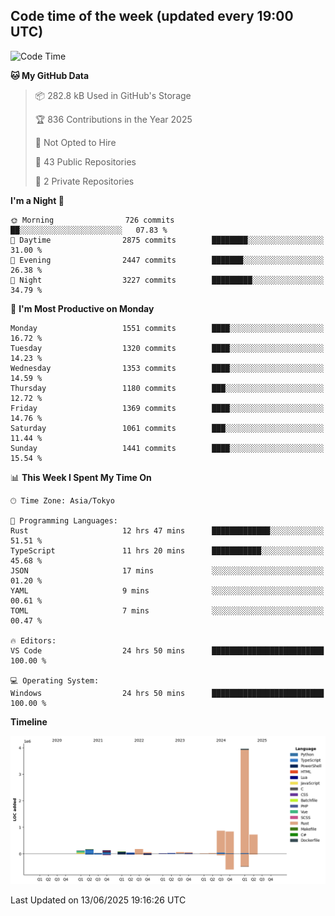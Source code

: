 ## Code time of the week (updated every 19:00 UTC)

<!--START_SECTION:waka-->
![Code Time](http://img.shields.io/badge/Code%20Time-5%2C001%20hrs%2013%20mins-blue)

**🐱 My GitHub Data** 

> 📦 282.8 kB Used in GitHub's Storage 
 > 
> 🏆 836 Contributions in the Year 2025
 > 
> 🚫 Not Opted to Hire
 > 
> 📜 43 Public Repositories 
 > 
> 🔑 2 Private Repositories 
 > 
**I'm a Night 🦉** 

```text
🌞 Morning                726 commits         ██░░░░░░░░░░░░░░░░░░░░░░░   07.83 % 
🌆 Daytime                2875 commits        ████████░░░░░░░░░░░░░░░░░   31.00 % 
🌃 Evening                2447 commits        ███████░░░░░░░░░░░░░░░░░░   26.38 % 
🌙 Night                  3227 commits        █████████░░░░░░░░░░░░░░░░   34.79 % 
```
📅 **I'm Most Productive on Monday** 

```text
Monday                   1551 commits        ████░░░░░░░░░░░░░░░░░░░░░   16.72 % 
Tuesday                  1320 commits        ████░░░░░░░░░░░░░░░░░░░░░   14.23 % 
Wednesday                1353 commits        ████░░░░░░░░░░░░░░░░░░░░░   14.59 % 
Thursday                 1180 commits        ███░░░░░░░░░░░░░░░░░░░░░░   12.72 % 
Friday                   1369 commits        ████░░░░░░░░░░░░░░░░░░░░░   14.76 % 
Saturday                 1061 commits        ███░░░░░░░░░░░░░░░░░░░░░░   11.44 % 
Sunday                   1441 commits        ████░░░░░░░░░░░░░░░░░░░░░   15.54 % 
```


📊 **This Week I Spent My Time On** 

```text
🕑︎ Time Zone: Asia/Tokyo

💬 Programming Languages: 
Rust                     12 hrs 47 mins      █████████████░░░░░░░░░░░░   51.51 % 
TypeScript               11 hrs 20 mins      ███████████░░░░░░░░░░░░░░   45.68 % 
JSON                     17 mins             ░░░░░░░░░░░░░░░░░░░░░░░░░   01.20 % 
YAML                     9 mins              ░░░░░░░░░░░░░░░░░░░░░░░░░   00.61 % 
TOML                     7 mins              ░░░░░░░░░░░░░░░░░░░░░░░░░   00.47 % 

🔥 Editors: 
VS Code                  24 hrs 50 mins      █████████████████████████   100.00 % 

💻 Operating System: 
Windows                  24 hrs 50 mins      █████████████████████████   100.00 % 
```

**Timeline**

![Lines of Code chart](https://raw.githubusercontent.com/SARDONYX-sard/SARDONYX-sard/main/assets/bar_graph.png)


 Last Updated on 13/06/2025 19:16:26 UTC
<!--END_SECTION:waka-->